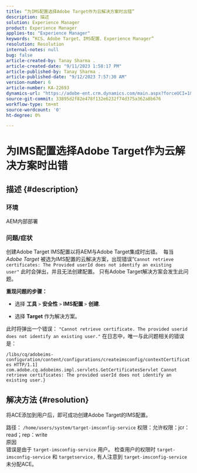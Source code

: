 ```yaml
---
title: “为IMS配置选择Adobe Target作为云解决方案时出错”
description: 描述
solution: Experience Manager
product: Experience Manager
applies-to: "Experience Manager"
keywords: “KCS、Adobe Target、IMS配置、Experience Manager”
resolution: Resolution
internal-notes: null
bug: false
article-created-by: Tanay Sharma .
article-created-date: "9/11/2023 1:58:17 PM"
article-published-by: Tanay Sharma .
article-published-date: "9/12/2023 7:57:30 AM"
version-number: 6
article-number: KA-22693
dynamics-url: "https://adobe-ent.crm.dynamics.com/main.aspx?forceUCI=1&pagetype=entityrecord&etn=knowledgearticle&id=c21b8b3d-ab50-ee11-be6f-6045bd006295"
source-git-commit: 33895d2f82e478f132e6232f74d375a362a8b676
workflow-type: tm+mt
source-wordcount: '0'
ht-degree: 0%

---
```


# 为IMS配置选择Adobe Target作为云解决方案时出错

## 描述 {#description}


### 环境

AEM内部部署

### 问题/症状

创建Adobe Target IMS配置以将AEM与Adobe Target集成时出错。  每当 *Adobe Target* 被选为IMS配置的云解决方案，出现错误“`Cannot retrieve certificates: The Provided userId does not identify an existing user"` 此时会弹出，并且无法创建配置。 只有Adobe Target解决方案会发生此问题。



<b>重现问题的步骤：</b>

- 选择 <b>工具</b> `>`  <b>安全性</b> `>`  <b>IMS配置 </b>`>`  <b>创建</b>.


- 选择 <b>Target</b> 作为解决方案。


此时将弹出一个错误： `"Cannot retrieve certificate. The provided userid does not identify an existing user."` 在日志中，唯一与此问题相关的错误是：

`/libs/cq/adobeims-configuration/content/configurations/createimsconfig/contextCertificates HTTP/1.1]  com.adobe.cq.adobeims.impl.servlets.GetCertificatesServlet Cannot retrieve certificates: The provided userId does not identify an existing user.}`


## 解决方法 {#resolution}


将ACE添加到用户后，即可成功创建Adobe Target的IMS配置。

路径： `/home/users/system/target-imsconfig-service` 权限：允许权限：jcr：read；rep：write
<br>原因<br>
错误是由于 `target-imsconfig-service` 用户。 检查用户的权限时 `target-imsconfig-service` 和 `targetservice,` 有人注意到 `target-imsconfig-service` 未分配ACE。
